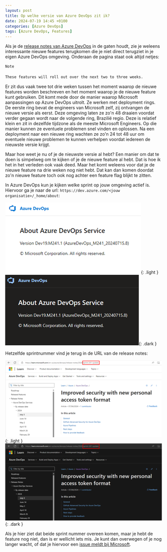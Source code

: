 ```yaml
---
layout: post
title: Op welke versie van Azure DevOps zit ik?
date: 2024-07-19 14:45 +0100
categories: [Azure DevOps]
tags: [Azure DevOps, Features]
---
```


Als je de [release notes van Azure DevOps](https://aka.ms/azuredevops/releasenotes)
in de gaten houdt, zie je weleens interessante nieuwe features terugkomen die je
niet direct terugziet in je eigen Azure DevOps omgeving. Onderaan de pagina staat
ook altijd netjes:

```md
Note

These features will roll out over the next two to three weeks.
```

Er zit dus vaak twee tot drie weken tussen het moment waarop de nieuwe features
worden beschreven en het moment waarop je de nieuwe feature kunt gebruiken. Dit
komt mede door de manier waarop Microsoft aanpassingen op Azure DevOps uitrolt.
Ze werken met deployment rings. De eerste ring bevat de engineers van Microsoft
zelf, zij ontvangen de nieuwe versie als eerst. Deze omgeving laten ze zo'n 48
draaien voordat verder gegaan wordt naar de volgende ring, Brazilië regio. Deze
is relatief klein en zit in dezelfde tijdzone als de meeste Microsoft Engineers.
Op die manier kunnen ze eventuele problemen snel vinden en oplossen. Na een
deployment naar een nieuwe ring wachten ze zo'n 24 tot 48 uur om eventuele nieuwe
problemen te kunnen verhelpen voordat iedereen de nieuwste versie krijgt.

Maar hoe weet je nu of je de nieuwste versie al hebt? Een manier om dat te doen
is simpelweg om te kijken of je de nieuwe feature al hebt. Dat is hoe ik het in
het verleden ook vaak deed. Maar het komt weleens voor dat je de nieuwe feature
na drie weken nog niet hebt. Dat kan dan komen doordat zo'n nieuwe feature toch
ook nog achter een feature flag blijkt te zitten.

In Azure DevOps kun je kijken welke sprint op jouw omgeving actief is. Hiervoor
ga je naar de url: `https://dev.azure.com/<jouw organisatie>/_home/about`:

![Azure DevOps active sprint](/assets/img/posts/2024-07-19-azuredevops-version-light.png){: .light }
![Azure DevOps active sprint](/assets/img/posts/2024-07-19-azuredevops-version-dark.png){: .dark }

Hetzelfde sprintnummer vind je terug in de URL van de release notes:

![Azure DevOps sprint url](/assets/img/posts/2024-07-19-azuredevops-version-url-light.png){: .light }
![Azure DevOps sprint url](/assets/img/posts/2024-07-19-azuredevops-version-url-dark.png){: .dark }

Als je hier ziet dat beide sprint nummer overeen komen, maar je hebt de feature
nog niet, dan is er wellicht iets mis. Je kunt dan overwegen of je nog langer
wacht, of dat je hiervoor een [issue meldt bij Microsoft](https://developercommunity.visualstudio.com/AzureDevOps).

